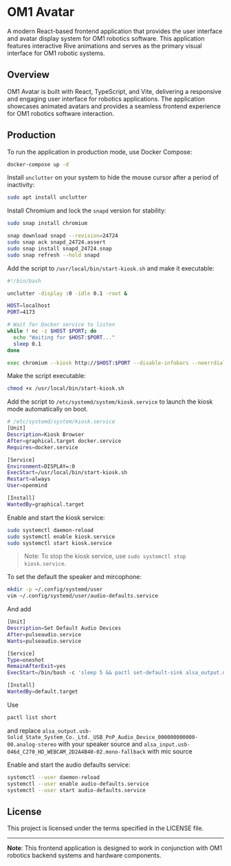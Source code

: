 
# OM1 Avatar

A modern React-based frontend application that provides the user interface and avatar display system for OM1 robotics software. This application features interactive Rive animations and serves as the primary visual interface for OM1 robotic systems.

## Overview

OM1 Avatar is built with React, TypeScript, and Vite, delivering a responsive and engaging user interface for robotics applications. The application showcases animated avatars and provides a seamless frontend experience for OM1 robotics software interaction.


## Production

To run the application in production mode, use Docker Compose:

```bash
docker-compose up -d
```

Install `unclutter` on your system to hide the mouse cursor after a period of inactivity:

```bash
sudo apt install unclutter
```

Install Chromium and lock the `snapd` version for stability:

```bash
sudo snap install chromium
```
```bash
snap download snapd --revision=24724
sudo snap ack snapd_24724.assert
sudo snap install snapd_24724.snap
sudo snap refresh --hold snapd
```

Add the script to `/usr/local/bin/start-kiosk.sh` and make it executable:

```bash
#!/bin/bash

unclutter -display :0 -idle 0.1 -root &

HOST=localhost
PORT=4173

# Wait for Docker service to listen
while ! nc -z $HOST $PORT; do
  echo "Waiting for $HOST:$PORT..."
  sleep 0.1
done

exec chromium --kiosk http://$HOST:$PORT --disable-infobars --noerrdialogs
```

Make the script executable:

```bash
chmod +x /usr/local/bin/start-kiosk.sh
```

Add the script to `/etc/systemd/system/kiosk.service` to launch the kiosk mode automatically on boot.

```bash
# /etc/systemd/system/kiosk.service
[Unit]
Description=Kiosk Browser
After=graphical.target docker.service
Requires=docker.service

[Service]
Environment=DISPLAY=:0
ExecStart=/usr/local/bin/start-kiosk.sh
Restart=always
User=openmind

[Install]
WantedBy=graphical.target
```

Enable and start the kiosk service:

```bash
sudo systemctl daemon-reload
sudo systemctl enable kiosk.service
sudo systemctl start kiosk.service
```

> Note: To stop the kiosk service, use `sudo systemctl stop kiosk.service`.

To set the default the speaker and mircophone:

```bash
mkdir -p ~/.config/systemd/user
vim ~/.config/systemd/user/audio-defaults.service
```

And add

```bash
[Unit]
Description=Set Default Audio Devices
After=pulseaudio.service
Wants=pulseaudio.service

[Service]
Type=oneshot
RemainAfterExit=yes
ExecStart=/bin/bash -c 'sleep 5 && pactl set-default-sink alsa_output.usb-Solid_State_System_Co._Ltd._USB_PnP_Audio_Device_000000000000-00.analog-stereo && pactl set-default-source alsa_input.usb-046d_C270_HD_WEBCAM_2D2A4B40-02.mono-fallback'

[Install]
WantedBy=default.target
```
Use 
```bash
pactl list short
```
and replace ```alsa_output.usb-Solid_State_System_Co._Ltd._USB_PnP_Audio_Device_000000000000-00.analog-stereo``` with your speaker source and ```alsa_input.usb-046d_C270_HD_WEBCAM_2D2A4B40-02.mono-fallback``` with mic source 

Enable and start the audio defaults service:

```bash
systemctl --user daemon-reload
systemctl --user enable audio-defaults.service
systemctl --user start audio-defaults.service
```

## License

This project is licensed under the terms specified in the LICENSE file.

-----

**Note**: This frontend application is designed to work in conjunction with OM1 robotics backend systems and hardware components.

```
```